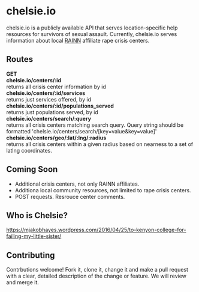 # chelsie.io
chelsie.io is a publicly available API that serves location-specific help resources for survivors of sexual assault. Currently, chelsie.io serves information about local [RAINN](https://www.rainn.org/) affiliate rape crisis centers.

## Routes
**GET**  
**chelsie.io/centers/:id**  
returns all crisis center information by id  
**chelsie.io/centers/:id/services**  
returns just services offered, by id  
**chelsie.io/centers/:id/populations_served**  
returns just populations served, by id  
**chelsie.io/centers/search/:query**  
returns all crisis centers matching search query. Query string should be formatted 'chelsie.io/centers/search/[key=value&key=value]'  
**chelsie.io/centers/geo/:lat/:lng/:radius**  
returns all crisis centers within a given radius based on nearness to a set of latlng coordinates.  

## Coming Soon
* Additional crisis centers, not only RAINN affiliates.
* Additiona local community resources, not limited to rape crisis centers.
* POST requests. Resrouce center comments.

## Who is Chelsie?
https://mjakobhayes.wordpress.com/2016/04/25/to-kenyon-college-for-failing-my-little-sister/

## Contributing
Contrbutions welcome! 
Fork it, clone it, change it and make a pull request with a clear, detailed description of the change or feature.
We will review and merge it.
